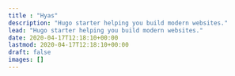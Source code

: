 ```yaml
---
title : "Hyas"
description: "Hugo starter helping you build modern websites."
lead: "Hugo starter helping you build modern websites."
date: 2020-04-17T12:18:10+00:00
lastmod: 2020-04-17T12:18:10+00:00
draft: false
images: []
---
```

